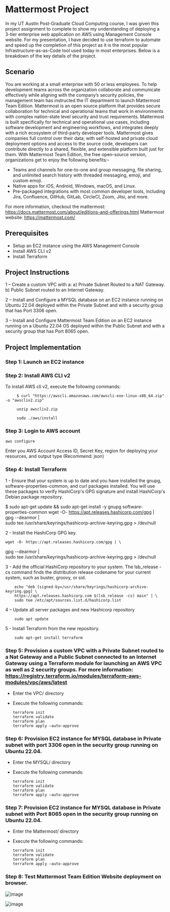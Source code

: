 # Mattermost Project

In my UT Austin Post-Graduate Cloud Computing course, I was given this project assignment to complete to show my understanding of deploying a 3-tier enterprise web application on AWS using Management Console website. For my presentation, I have decided to use terraform to automate and speed up the completion of this project as it is the most popular Infrastructure-as-as-Code tool used today in most enterprises. Below is a breakdown of the key details of the project. 

## Scenario

You are working at a small enterprise with 50 or less employees. To help development teams across the organization collaborate and communicate effectively while aligning with the company’s security policies, the management team has instructed the IT department to launch Mattermost Team Edition. Mattermost is an open source platform that provides secure collaboration for technical and operational teams that work in environments with complex nation-state level security and trust requirements. Mattermost is built specifically for technical and operational use cases, including software development and engineering workflows, and integrates deeply with a rich ecosystem of third-party developer tools. Mattermost gives companies full control over their data; with self-hosted and private cloud deployment options and access to the source code, developers can contribute directly to a shared, flexible, and extensible platform built just for them. With Mattermost Team Edition, the free open-source version, organizations get to enjoy the following benefits:-

-	Teams and channels for one-to-one and group messaging, file sharing, and unlimited search history with threaded messaging, emoji, and custom emoji.
-	Native apps for iOS, Android, Windows, macOS, and Linux.
-	Pre-packaged integrations with most common developer tools, including Jira, Confluence, GitHub, GitLab, CircleCI, Zoom, Jitsi, and more.

For more information, checkout the mattermost: https://docs.mattermost.com/about/editions-and-offerings.html
Mattermost website: https://mattermost.com/

## Prerequisites

-	Setup an EC2 instance using the AWS Management Console
-	Install AWS CLI v2
-	Install Terraform

## Project Instructions

1 – Create a custom VPC with a:
a)	Private Subnet Routed to a NAT Gateway.
b)	Public Subnet routed to an Internet Gateway.

2 – Install and Configure a MYSQL database on an EC2 instance running on Ubuntu 22.04 deployed within the Private Subnet and with a security group that has Port 3306 open.


3 –  Install and Configure Mattermost Team Edition on an EC2 instance running on a Ubuntu 22.04 OS deployed within the Public Subnet and with a security group that has Port 8065 open.





## Project Implementation

### Step 1: Launch an EC2 instance

### Step 2: Install AWS CLI v2

To install AWS cli v2, execute the following commands:
	
         $ curl "https://awscli.amazonaws.com/awscli-exe-linux-x86_64.zip" -o "awscliv2.zip"

         unzip awscliv2.zip

         sudo ./aws/install

### Step 3: Login to AWS account
	
	aws configure

Enter you AWS Account Access ID, Secret Key, region for deploying your resources, and output type (Recommend: json)

### Step 4: Install Terraform

1 - Ensure that your system is up to date and you have installed the gnupg, software-properties-common, and curl packages installed. You will use these packages to verify HashiCorp's GPG signature and install HashiCorp's Debian package repository.

$ sudo apt-get update && sudo apt-get install -y gnupg software-properties-common
wget -O- https://apt.releases.hashicorp.com/gpg | \
gpg --dearmor | \
sudo tee /usr/share/keyrings/hashicorp-archive-keyring.gpg > /dev/null

2 - Install the HashiCorp GPG key.

	wget -O- https://apt.releases.hashicorp.com/gpg | \
gpg --dearmor | \
sudo tee /usr/share/keyrings/hashicorp-archive-keyring.gpg > /dev/null

3 - Add the official HashiCorp repository to your system. The lsb_release -cs command finds the distribution release codename for your current system, such as buster, groovy, or sid.

        echo "deb [signed-by=/usr/share/keyrings/hashicorp-archive-keyring.gpg] \
        https://apt.releases.hashicorp.com $(lsb_release -cs) main" | \
        sudo tee /etc/apt/sources.list.d/hashicorp.list

4 – Update all server packages and new Hashicorp repository

        sudo apt update

5 - Install Terraform from the new repository.

        sudo apt-get install terraform

### Step 5: Provision a custom VPC with a Private Subnet routed to a Nat Gateway and a Public Subnet connected to an Internet Gateway using a Terraform module for launching an AWS VPC as well as 2 security groups. For more information: https://registry.terraform.io/modules/terraform-aws-modules/vpc/aws/latest

-	Enter the VPC/ directory
-	Execute the following commands:

        terraform init
        terraform validate
        terraform plan
        terraform apply –auto-approve

### Step 6: Provision EC2 instance for MYSQL database in Private subnet with port 3306 open in the security group running on Ubuntu 22.04.

-	Enter the MYSQL/ directory
-	Execute the following commands:

        terraform init
        terraform validate
        terraform plan
        terraform apply –auto-approve


### Step 7: Provision EC2 instance for MYSQL database in Private subnet with Port 8065 open in the security group running on Ubuntu 22.04.

-	Enter the Mattermost/ directory
-	Execute the following commands:

        terraform init
        terraform validate
        terraform plan
        terraform apply –auto-approve

### Step 8: Test Mattermost Team Edition Website deployment on browser.
![image](https://github.com/Ohubabs/Mattermost-EC2/assets/68171102/25c19d91-f418-4c48-a190-0c311cd27f17)



 
![image](https://github.com/Konoha-23/konoha_mattermost/assets/68171102/dee6d843-26a6-454a-a93a-eab5ea49ea7d)

